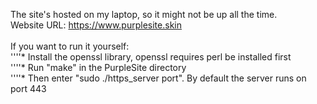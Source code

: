 The site's hosted on my laptop, so it might not be up all the time. <br />
Website URL: https://www.purplesite.skin
<br /> <br />
If you want to run it yourself: <br />
''''* Install the openssl library, openssl requires perl be installed first <br />
''''* Run "make" in the PurpleSite directory <br />
''''* Then enter "sudo ./https_server port". By default the server runs on port 443